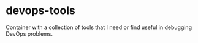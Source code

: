 # devops-tools

Container with a collection of tools that I need or find useful in debugging DevOps problems.
